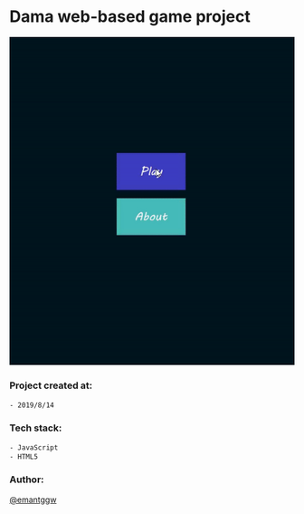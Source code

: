 # Dama web-based game project

<img src="https://github.com/emantggw/dama_game_js/raw/main/assets/screenshots/screenshot.gif" />

### Project created at:

    - 2019/8/14

### Tech stack:

    - JavaScript
    - HTML5

### Author:

[@emantggw](https://github.com/emantggw)
